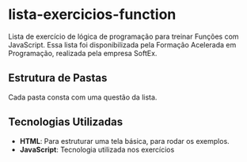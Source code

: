# lista-exercicios-function
Lista de exercício de lógica de programação para treinar Funções com JavaScript.
Essa lista foi disponibilizada pela Formação Acelerada em Programação, realizada pela empresa SoftEx.

## Estrutura de Pastas
Cada pasta consta com uma questão da lista.

## Tecnologias Utilizadas
- **HTML**: Para estruturar uma tela básica, para rodar os exemplos.
- **JavaScript**: Tecnologia utilizada nos exercícios
